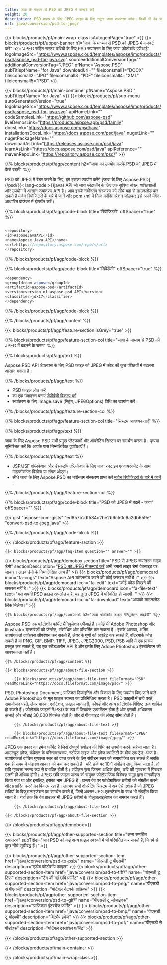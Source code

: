 ```yaml
---
title: जावा के माध्यम से PSD को JPEG में कनवर्ट करें
weight: 20
description: PSD प्रारूप के लिए JPEG फ़ाइल के लिए नमूना जावा रूपांतरण कोड। किसी भी वेब या डेस्कटॉप जावा आधारित एप्लिकेशन के भीतर PSD को JPEG में बदलने के लिए इस उदाहरण कोड का उपयोग करें।
url: java/conversion/psd-to-jpeg/
---
```


{{< blocks/products/pf/main-wrap-class isAutogenPage="true" >}}
{{< blocks/products/pf/upper-banner h1="जावा के माध्यम से PSD को JPEG में कनवर्ट करें" h2="JPEG सहित रास्टर छवियों के लिए PSD रूपांतरण के लिए जावा फ़ोटोशॉप एपीआई" logoImageSrc="https://www.aspose.cloud/templates/aspose/img/products/psd/aspose_psd-for-java.svg" sourceAdditionalConversionTag="" additionalConversionTag="JPEG" pfName="Aspose.PSD" subTitlepfName="for Java" downloadUrl="" fileiconsmall1="DOCX" fileiconsmall2="JPG" fileiconsmall3="PDF" fileiconsmall4="XML" fileiconsmall5="PSD" >}}

{{< blocks/products/pf/main-container pfName="Aspose.PSD " subTitlepfName="for Java" >}}
{{< blocks/products/pf/sub-menu autoGeneratedVersion="true" logoImageSrc="https://www.aspose.cloud/templates/aspose/img/products/psd/aspose_psd-for-java.svg" apiHomeLink="" codeSamplesLink="https://github.com/aspose-psd" liveDemosLink="https://products.aspose.app/psd/family" docsLink="https://docs.aspose.com/psd/java" installationsDocsLink="https://docs.aspose.com/psd/java" nugetLink="" nugetPackageName="" downloadAsLink="https://releases.aspose.com/psd/java" learnAsLink="https://docs.aspose.com/psd/java" apiReference="" mavenRepoLink="https://repository.aspose.com/psd/" >}}

{{% blocks/products/pf/agp/content h2="जावा का उपयोग करके PSD को JPEG में कैसे बदलें" %}}

 PSD को JPEG में रेंडर करने के लिए, हम इसका उपयोग करेंगे
 [जावा के लिए Aspose.PSD](/psd/{{< lang-code >}}java) 
 API जो जावा प्लेटफ़ॉर्म के लिए एक सुविधा संपन्न, शक्तिशाली और उपयोग में आसान रूपांतरण API है। आप इसके नवीनतम संस्करण को सीधे यहां से डाउनलोड कर सकते हैं
 [मावेन रिपोजिटरी के बारे में जानें](https://repository.aspose.com/psd/) 
 और pom.xml में निम्न कॉन्फ़िगरेशन जोड़कर इसे अपने मेवेन-आधारित प्रोजेक्ट में इंस्टॉल करें।

{{% blocks/products/pf/agp/code-block title="रिपोजिटरी" offSpacer="true" %}}

```cs

<repository>
<id>AsposeJavaAPI</id>
<name>Aspose Java API</name>
<url>https://repository.aspose.com/repo/</url>
</repository>

```

{{% /blocks/products/pf/agp/code-block %}}

{{% blocks/products/pf/agp/code-block title="डिपेंडेंसी" offSpacer="true" %}}

```cs
<dependency>
<groupId>com.aspose</groupId>
<artifactId>aspose-psd</artifactId>
<version>version of aspose-psd API</version>
<classifier>jdk17</classifier>
</dependency>

```

{{% /blocks/products/pf/agp/code-block %}}

{{% /blocks/products/pf/agp/content %}}

{{< blocks/products/pf/agp/feature-section isGrey="true" >}}

{{% blocks/products/pf/agp/feature-section-col title="जावा के माध्यम से PSD को JPEG में बदलने के चरण" %}}

{{% blocks/products/pf/agp/text %}}

 Aspose.PSD API डेवलपर्स के लिए PSD फ़ाइल को JPEG में कोड की कुछ पंक्तियों में बदलना आसान बनाता है।

{{% /blocks/products/pf/agp/text %}}

- PSD फ़ाइल लोड करें
- का एक उदाहरण बनाएं [जेपीईजी विकल्प वर्ग](https://apireference.aspose.com/psd/java/com.aspose.psd.imageoptions/JpegOptions)
- रूपांतरण के लिए Image.save (स्ट्रिंग, JPEGOptions) विधि का उपयोग करें।

{{% /blocks/products/pf/agp/feature-section-col %}}

{{% blocks/products/pf/agp/feature-section-col title="सिस्टम आवश्यकताएँ" %}}

{{% blocks/products/pf/agp/text %}}

 जावा के लिए Aspose.PSD सभी प्रमुख प्लेटफार्मों और ऑपरेटिंग सिस्टम पर समर्थन करता है। कृपया सुनिश्चित करें कि आपके पास निम्नलिखित पूर्वापेक्षाएँ हैं।

{{% /blocks/products/pf/agp/text %}}

- JSP/JSF एप्लिकेशन और डेस्कटॉप एप्लिकेशन के लिए जावा रनटाइम एनवायरनमेंट के साथ माइक्रोसॉफ्ट विंडोज या संगत ओएस।
- सीधे जावा के लिए Aspose.PSD का नवीनतम संस्करण प्राप्त करें
 [मावेन रिपोजिटरी के बारे में जानें](https://repository.aspose.com/psd/)  .

{{% /blocks/products/pf/agp/feature-section-col %}}

{{% blocks/products/pf/agp/code-block title="PSD को JPEG में बदलें - जावा" offSpacer="" %}}

{{< gist "aspose-com-gists" "ed857b2df534c2be2b9c50c6a2db659e" "convert-psd-to-jpeg.java" >}}

{{% /blocks/products/pf/agp/code-block %}}

{{< /blocks/products/pf/agp/feature-section >}}

    {{< blocks/products/pf/agp/faq-item question="" answer="" >}}
 

<!-- aboutfile Starts -->

{{< blocks/products/pf/agp/demobox sectionTitle="PSD से JPEG रूपांतरण लाइव डेमो" sectionDescription="[PSD को JPEG में कन्वर्ट करें](https://products.aspose.app/psd/conversion/psd-to-jpeg) अभी हमारी लाइव डेमो वेबसाइट पर जाकर। लाइव डेमो के निम्नलिखित लाभ हैं" >}}
        {{< blocks/products/pf/agp/democard icon="fa-cogs" text="Aspose API डाउनलोड करने की कोई ज़रूरत नहीं है।" >}}
        {{< blocks/products/pf/agp/democard icon="fa-edit" text="कोई कोड लिखने की ज़रूरत नहीं है।" >}}
        {{< blocks/products/pf/agp/democard icon="fa-file-text" text="बस अपनी PSD फ़ाइल अपलोड करें, यह तुरंत JPEG में परिवर्तित हो जाएगी।" >}}
        {{< blocks/products/pf/agp/democard icon="fa-download" text="आपको डाउनलोड लिंक मिलेगा।" >}}

    {{% blocks/products/pf/agp/content h2="जावा फोटोशॉप फाइल मैनिपुलेशन लाइब्रेरी" %}}

 Aspose.PSD एक फोटोशॉप फॉर्मेट मैनिपुलेशन एपीआई है। कोई भी Adobe Photoshop और Illustrator दस्तावेज़ों को जेनरेट, संशोधित और परिवर्तित कर सकता है। इसके अलावा, अंतिम उपयोगकर्ता ग्राफिक्स ऑपरेशन कर सकते हैं, लेयर के गुणों को अपडेट कर सकते हैं, वॉटरमार्क जोड़ सकते हैं या PNG, GIF, BMP, TIFF, JPEG, JPEG2000, PSD, PSB आदि में एक प्रारूप प्रस्तुत कर सकते हैं, यह एक स्टैंडअलोन API है और इसके लिए Adobe Photoshop इंस्टॉलेशन की आवश्यकता नहीं है। 



    {{% /blocks/products/pf/agp/content %}}

    {{< blocks/products/pf/agp/about-file-section >}}

        {{< blocks/products/pf/agp/about-file-text fileFormat="PSD" readMoreLink="https://docs.fileformat.com/image/psd/" >}}

PSD, Photoshop Document, ग्राफिक्स डिजाइनिंग और विकास के लिए उपयोग किए जाने वाले Adobe Photoshop के मूल फ़ाइल स्वरूप का प्रतिनिधित्व करता है। PSD फ़ाइलों में छवि परतें, समायोजन परतें, लेयर मास्क, एनोटेशन, फ़ाइल जानकारी, कीवर्ड और अन्य फ़ोटोशॉप-विशिष्ट तत्व शामिल हो सकते हैं। फ़ोटोशॉप फ़ाइलों में.PSD के रूप में डिफ़ॉल्ट एक्सटेंशन होता है और इसकी अधिकतम ऊंचाई और चौड़ाई 30,000 पिक्सेल होती है, और दो गीगाबाइट की लंबाई सीमा होती है।


        {{< /blocks/products/pf/agp/about-file-text >}}

        {{< blocks/products/pf/agp/about-file-text fileFormat="JPEG" readMoreLink="https://docs.fileformat.com/image/jpeg/" >}}

JPEG एक प्रकार का इमेज फॉर्मेट है जिसे दोषपूर्ण संपीड़न की विधि का उपयोग करके सहेजा जाता है। आउटपुट इमेज, कंप्रेशन के परिणामस्वरूप, स्टोरेज साइज और इमेज क्वालिटी के बीच एक ट्रेड-ऑफ है। उपयोगकर्ता वांछित गुणवत्ता स्तर को प्राप्त करने के लिए संपीड़न स्तर को समायोजित कर सकते हैं जबकि एक ही समय में भंडारण आकार को कम कर सकते हैं। यदि छवि पर 10:1 संपीड़न लागू किया जाता है, तो छवि गुणवत्ता नगण्य रूप से प्रभावित होती है। संपीड़न मूल्य जितना अधिक होगा, छवि की गुणवत्ता में गिरावट उतनी ही अधिक होगी। JPEG छवि फ़ाइल प्रारूप को संयुक्त फ़ोटोग्राफ़िक विशेषज्ञ समूह द्वारा मानकीकृत किया गया था और इसलिए, इसका नाम JPEG है। प्रारूप वेब पर फोटोग्राफिक छवियों को संग्रहीत करने और प्रसारित करने का विकल्प रहा है। लगभग सभी ऑपरेटिंग सिस्टम में अब ऐसे दर्शक हैं जो JPEG छवियों के विज़ुअलाइज़ेशन का समर्थन करते हैं, जिन्हें अक्सर JPG एक्सटेंशन के साथ भी संग्रहीत किया जाता है। यहां तक कि वेब ब्राउज़र भी JPEG छवियों के विज़ुअलाइज़ेशन का समर्थन करते हैं।


        {{< /blocks/products/pf/agp/about-file-text >}}

    {{< /blocks/products/pf/agp/about-file-section >}}

{{< /blocks/products/pf/agp/demobox >}}

<!-- aboutfile Ends -->

{{< blocks/products/pf/agp/other-supported-section title="अन्य समर्थित रूपांतरण" subTitle="आप PSD को कई अन्य फ़ाइल स्वरूपों में भी परिवर्तित कर सकते हैं, जिनमें से कुछ नीचे सूचीबद्ध हैं।" >}}

{{< blocks/products/pf/agp/other-supported-section-item href="java/conversion/psd-to-psb/" name="पीएसडी टू पीएसबी" description="एडोब फोटोशॉप फाइल" >}}
{{< blocks/products/pf/agp/other-supported-section-item href="java/conversion/psd-to-tiff/" name="पीएसडी टू टिफ़" description="टैग की गई छवि फ़ॉर्मेट" >}}
{{< blocks/products/pf/agp/other-supported-section-item href="java/conversion/psd-to-png/" name="पीएसडी से पीएनजी" description="पोर्टेबल नेटवर्क ग्राफ़िक्स" >}}
{{< blocks/products/pf/agp/other-supported-section-item href="java/conversion/psd-to-gif/" name="पीएसडी टू जीआईएफ" description="ग्राफ़िकल इंटरचेंज फ़ॉर्मेट" >}}
{{< blocks/products/pf/agp/other-supported-section-item href="java/conversion/psd-to-bmp/" name="पीएसडी टू बीएमपी" description="बिटमैप इमेज" >}}
{{< blocks/products/pf/agp/other-supported-section-item href="java/conversion/psd-to-pdf/" name="पीएसडी से पीडीएफ" description="पोर्टेबल दस्तावेज़ फ़ॉर्मेट" >}}

{{< /blocks/products/pf/agp/other-supported-section >}}

{{< /blocks/products/pf/main-container >}}
    
{{< /blocks/products/pf/main-wrap-class >}}

